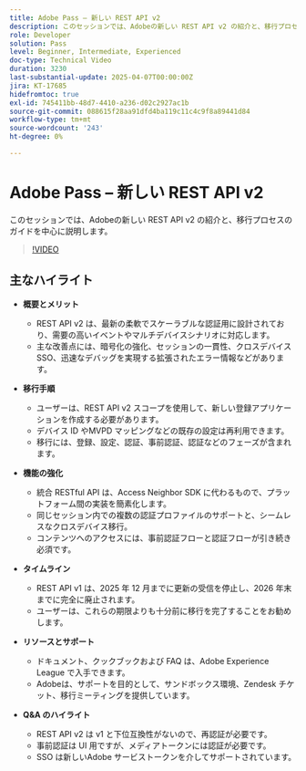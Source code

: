 ```yaml
---
title: Adobe Pass – 新しい REST API v2
description: このセッションでは、Adobeの新しい REST API v2 の紹介と、移行プロセスのガイドを中心に説明します。
role: Developer
solution: Pass
level: Beginner, Intermediate, Experienced
doc-type: Technical Video
duration: 3230
last-substantial-update: 2025-04-07T00:00:00Z
jira: KT-17685
hidefromtoc: true
exl-id: 745411bb-48d7-4410-a236-d02c2927ac1b
source-git-commit: 088615f28aa91dfd4ba119c11c4c9f8a89441d84
workflow-type: tm+mt
source-wordcount: '243'
ht-degree: 0%

---
```


# Adobe Pass – 新しい REST API v2

このセッションでは、Adobeの新しい REST API v2 の紹介と、移行プロセスのガイドを中心に説明します。

>[!VIDEO](https://video.tv.adobe.com/v/3457461/?learn=on&enablevpops)

## 主なハイライト

* **概要とメリット**

   * REST API v2 は、最新の柔軟でスケーラブルな認証用に設計されており、需要の高いイベントやマルチデバイスシナリオに対応します。
   * 主な改善点には、暗号化の強化、セッションの一貫性、クロスデバイス SSO、迅速なデバッグを実現する拡張されたエラー情報などがあります。

* **移行手順**

   * ユーザーは、REST API v2 スコープを使用して、新しい登録アプリケーションを作成する必要があります。
   * デバイス ID やMVPD マッピングなどの既存の設定は再利用できます。
   * 移行には、登録、設定、認証、事前認証、認証などのフェーズが含まれます。

* **機能の強化**

   * 統合 RESTful API は、Access Neighbor SDK に代わるもので、プラットフォーム間の実装を簡素化します。
   * 同じセッション内での複数の認証プロファイルのサポートと、シームレスなクロスデバイス移行。
   * コンテンツへのアクセスには、事前認証フローと認証フローが引き続き必須です。

* **タイムライン**

   * REST API v1 は、2025 年 12 月までに更新の受信を停止し、2026 年末までに完全に廃止されます。
   * ユーザーは、これらの期限よりも十分前に移行を完了することをお勧めします。

* **リソースとサポート**

   * ドキュメント、クックブックおよび FAQ は、Adobe Experience League で入手できます。
   * Adobeは、サポートを目的として、サンドボックス環境、Zendesk チケット、移行ミーティングを提供しています。

* **Q&amp;A のハイライト**

   * REST API v2 は v1 と下位互換性がないので、再認証が必要です。
   * 事前認証は UI 用ですが、メディアトークンには認証が必要です。
   * SSO は新しいAdobe サービストークンを介してサポートされています。
